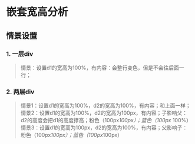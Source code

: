# 嵌套宽高分析

## 情景设置

### 1. 一层div

> 情景：设置d1的宽高为100%，有内容：会整行变色，但是不会往后面一行；

### 2. 两层div

> 情景1：设置d1的宽高为100%，d2的宽高为100%，有内容；和上面一样；<br>
> 情景2：设置d1的宽高为100%，d2的宽高为100px，有内容；子影响父：d2的高度会把d1的高度撑高；粉色（100px*100px）；蓝色（100px*
> 100%）<br>
> 情景3：设置d1的宽高为100px，d2的宽高为100%，有内容；父影响子：粉色（100px*100px）；蓝色（100px*100px）<br>
